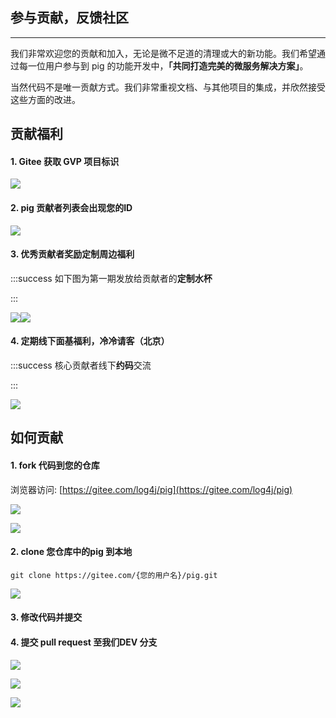 ## **参与贡献，反馈社区**
****

我们非常欢迎您的贡献和加入，无论是微不足道的清理或大的新功能。我们希望通过每一位用户参与到 pig 的功能开发中，**「****共同打造完美的微服务解决方案****」**。  



当然代码不是唯一贡献方式。我们非常重视文档、与其他项目的集成，并欣然接受这些方面的改进。



## 贡献福利
#### 1. Gitee 获取 GVP 项目标识
![](https://cdn.nlark.com/yuque/0/2021/png/283679/1625898688116-a5fc16a7-7181-4234-8e61-40d9dcda9dc3.png)

#### 2. pig 贡献者列表会出现您的ID
![](https://cdn.nlark.com/yuque/0/2021/png/283679/1625898761016-c616723d-fdeb-4ef8-9854-83f8da19943b.png)

#### 3. 优秀贡献者奖励定制周边福利
:::success
如下图为第一期发放给贡献者的**定制水杯**

:::

![](https://cdn.nlark.com/yuque/0/2021/png/283679/1627972504246-8b82f0f4-43aa-42cd-9789-9db29acb8d8b.png)![](https://cdn.nlark.com/yuque/0/2021/png/283679/1627972520920-7427ce21-61ee-4f49-9a1c-f26227c29166.png)



#### 4. 定期线下面基福利，冷冷请客（北京）
:::success
核心贡献者线下**约码**交流

:::

![](https://cdn.nlark.com/yuque/0/2021/png/283679/1628040128164-36304817-95ed-4a06-8ebe-9be0f1413cb9.png)

## **如何贡献**


#### 1. fork 代码到您的仓库


  浏览器访问: [https://gitee.com/log4j/pig](https://gitee.com/log4j/pig)



![](https://cdn.nlark.com/yuque/0/2020/jpeg/283679/1604289479920-db45d776-fcba-44ca-b084-d32549207af6.jpeg)



![](https://cdn.nlark.com/yuque/0/2020/jpeg/283679/1604289479767-5b2a63af-247d-49e0-b17b-d1898ff5ed02.jpeg)



#### 2. clone 您仓库中的pig 到本地


```shell
git clone https://gitee.com/{您的用户名}/pig.git
```



![](https://cdn.nlark.com/yuque/0/2020/jpeg/283679/1604289468858-e0c47103-4a6a-4b05-a97b-57eb86880d66.jpeg)



#### 3. 修改代码并提交
#### 
#### 4. 提交 pull request 至我们DEV 分支


![](https://cdn.nlark.com/yuque/0/2020/jpeg/283679/1604289390693-e0b22e84-49e0-4c08-a584-b94225abf918.jpeg)



![](https://cdn.nlark.com/yuque/0/2020/jpeg/283679/1604289390759-6aadfd05-d6a9-4285-9936-9c1fb051c83b.jpeg)



![](https://cdn.nlark.com/yuque/0/2020/jpeg/283679/1604289390698-e3797238-6aaf-40d8-942d-6d1c88bb9e8f.jpeg)



### 




